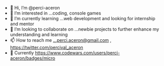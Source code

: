 - 👋 Hi, I’m @perci-aceron
- 👀 I’m interested in ...coding, console games
- 🌱 I’m currently learning ...web development and looking for internship and mentor
- 💞️ I’m looking to collaborate on ...newbie projects to further enhance my understanding and learning
- 📫 How to reach me ...perci.aceron@gmail.com , https://twitter.com/percival_aceron
-  :baby_bottle:   Currently https://www.codewars.com/users/perci-aceron/badges/micro

<!---
perci-aceron/perci-aceron is a ✨ special ✨ repository because its `README.md` (this file) appears on your GitHub profile.
You can click the Preview link to take a look at your changes.
--->
